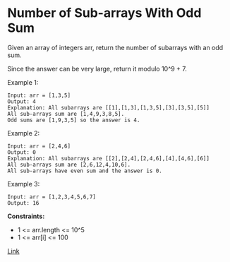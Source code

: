# Number of Sub-arrays With Odd Sum

Given an array of integers arr, return the number of subarrays with an odd sum.

Since the answer can be very large, return it modulo 10^9 + 7.

Example 1:

```
Input: arr = [1,3,5]
Output: 4
Explanation: All subarrays are [[1],[1,3],[1,3,5],[3],[3,5],[5]]
All sub-arrays sum are [1,4,9,3,8,5].
Odd sums are [1,9,3,5] so the answer is 4.
```

Example 2:

```
Input: arr = [2,4,6]
Output: 0
Explanation: All subarrays are [[2],[2,4],[2,4,6],[4],[4,6],[6]]
All sub-arrays sum are [2,6,12,4,10,6].
All sub-arrays have even sum and the answer is 0.
```

Example 3:

```
Input: arr = [1,2,3,4,5,6,7]
Output: 16
```

**Constraints:**

- 1 <= arr.length <= 10^5
- 1 <= arr[i] <= 100

[Link](https://leetcode.com/problems/number-of-sub-arrays-with-odd-sum/description)